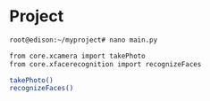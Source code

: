 # Project

```sh
root@edison:~/myproject# nano main.py 
```

```sh
from core.xcamera import takePhoto
from core.xfacerecognition import recognizeFaces

takePhoto()
recognizeFaces()
```